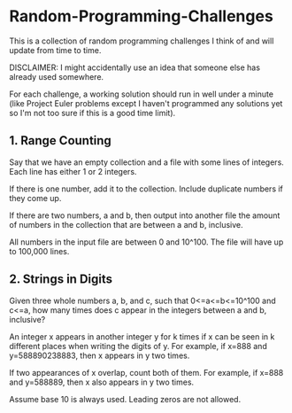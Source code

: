 # Random-Programming-Challenges
This is a collection of random programming challenges I think of and will update from time to time.

DISCLAIMER: I might accidentally use an idea that someone else has already used somewhere.

For each challenge, a working solution should run in well under a minute (like Project Euler problems except I haven't programmed any solutions yet so I'm not too sure if this is a good time limit).

## 1. Range Counting

Say that we have an empty collection and a file with some lines of integers. Each line has either 1 or 2 integers.

If there is one number, add it to the collection. Include duplicate numbers if they come up.

If there are two numbers, a and b, then output into another file the amount of numbers in the collection that are between a and b, inclusive.

All numbers in the input file are between 0 and 10^100. The file will have up to 100,000 lines.

## 2. Strings in Digits

Given three whole numbers a, b, and c, such that 0<=a<=b<=10^100 and c<=a, how many times does c appear in the integers between a and b, inclusive?

An integer x appears in another integer y for k times if x can be seen in k different places when writing the digits of y. For example, if x=888 and y=588890238883, then x appears in y two times.

If two appearances of x overlap, count both of them. For example, if x=888 and y=588889, then x also appears in y two times.

Assume base 10 is always used. Leading zeros are not allowed.
